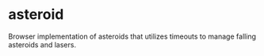 # asteroid

Browser implementation of asteroids that utilizes timeouts to manage falling asteroids and lasers.
